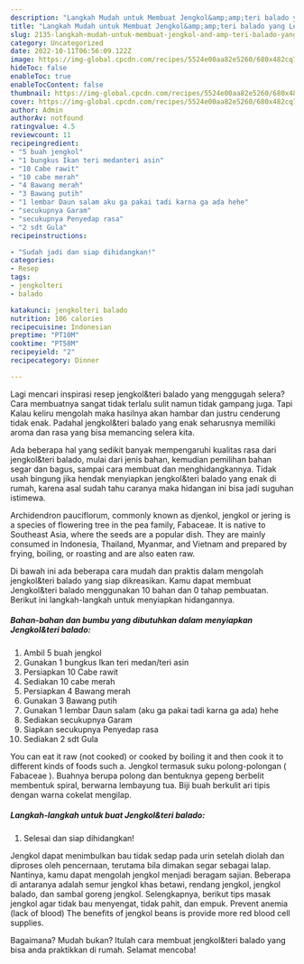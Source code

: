 ```yaml
---
description: "Langkah Mudah untuk Membuat Jengkol&amp;amp;teri balado yang Lezat Sekali, Buat Buka Puasa Lezat Sekali"
title: "Langkah Mudah untuk Membuat Jengkol&amp;amp;teri balado yang Lezat Sekali, Buat Buka Puasa Lezat Sekali"
slug: 2135-langkah-mudah-untuk-membuat-jengkol-and-amp-teri-balado-yang-lezat-sekali-buat-buka-puasa-lezat-sekali
category: Uncategorized
date: 2022-10-11T06:56:09.122Z
image: https://img-global.cpcdn.com/recipes/5524e00aa82e5260/680x482cq70/jengkolteri-balado-foto-resep-utama.jpg
hideToc: false
enableToc: true
enableTocContent: false
thumbnail: https://img-global.cpcdn.com/recipes/5524e00aa82e5260/680x482cq70/jengkolteri-balado-foto-resep-utama.jpg
cover: https://img-global.cpcdn.com/recipes/5524e00aa82e5260/680x482cq70/jengkolteri-balado-foto-resep-utama.jpg
author: Admin
authorAv: notfound
ratingvalue: 4.5
reviewcount: 11
recipeingredient:
- "5 buah jengkol"
- "1 bungkus Ikan teri medanteri asin"
- "10 Cabe rawit"
- "10 cabe merah"
- "4 Bawang merah"
- "3 Bawang putih"
- "1 lembar Daun salam aku ga pakai tadi karna ga ada hehe"
- "secukupnya Garam"
- "secukupnya Penyedap rasa"
- "2 sdt Gula"
recipeinstructions:

- "Sudah jadi dan siap dihidangkan!"
categories:
- Resep
tags:
- jengkolteri
- balado

katakunci: jengkolteri balado 
nutrition: 106 calories
recipecuisine: Indonesian
preptime: "PT10M"
cooktime: "PT58M"
recipeyield: "2"
recipecategory: Dinner

---
```



Lagi mencari inspirasi resep jengkol&amp;teri balado yang menggugah selera? Cara membuatnya sangat tidak terlalu sulit namun tidak gampang juga. Tapi Kalau keliru mengolah maka hasilnya akan hambar dan justru cenderung tidak enak. Padahal jengkol&amp;teri balado yang enak seharusnya memiliki aroma dan rasa yang bisa memancing selera kita.


Ada beberapa hal yang sedikit banyak mempengaruhi kualitas rasa dari jengkol&amp;teri balado, mulai dari jenis bahan, kemudian pemilihan bahan segar dan bagus, sampai cara membuat dan menghidangkannya. Tidak usah bingung jika hendak menyiapkan jengkol&amp;teri balado yang enak di rumah, karena asal sudah tahu caranya maka hidangan ini bisa jadi suguhan istimewa.

Archidendron pauciflorum, commonly known as djenkol, jengkol or jering is a species of flowering tree in the pea family, Fabaceae. It is native to Southeast Asia, where the seeds are a popular dish. They are mainly consumed in Indonesia, Thailand, Myanmar, and Vietnam and prepared by frying, boiling, or roasting and are also eaten raw.


Di bawah ini ada beberapa cara mudah dan praktis dalam mengolah jengkol&amp;teri balado yang siap dikreasikan. Kamu dapat membuat Jengkol&amp;teri balado menggunakan 10 bahan dan 0 tahap pembuatan. Berikut ini langkah-langkah untuk menyiapkan hidangannya.

<!--inarticleads1-->

##### Bahan-bahan dan bumbu yang dibutuhkan dalam menyiapkan Jengkol&amp;teri balado:

1. Ambil 5 buah jengkol
1. Gunakan 1 bungkus Ikan teri medan/teri asin
1. Persiapkan 10 Cabe rawit
1. Sediakan 10 cabe merah
1. Persiapkan 4 Bawang merah
1. Gunakan 3 Bawang putih
1. Gunakan 1 lembar Daun salam (aku ga pakai tadi karna ga ada) hehe
1. Sediakan secukupnya Garam
1. Siapkan secukupnya Penyedap rasa
1. Sediakan 2 sdt Gula


You can eat it raw (not cooked) or cooked by boiling it and then cook it to different kinds of foods such a. Jengkol termasuk suku polong-polongan ( Fabaceae ). Buahnya berupa polong dan bentuknya gepeng berbelit membentuk spiral, berwarna lembayung tua. Biji buah berkulit ari tipis dengan warna cokelat mengilap. 

<!--inarticleads2-->

##### Langkah-langkah untuk buat Jengkol&amp;teri balado:


1. Selesai dan siap dihidangkan!

Jengkol dapat menimbulkan bau tidak sedap pada urin setelah diolah dan diproses oleh pencernaan, terutama bila dimakan segar sebagai lalap. Nantinya, kamu dapat mengolah jengkol menjadi beragam sajian. Beberapa di antaranya adalah semur jengkol khas betawi, rendang jengkol, jengkol balado, dan sambal goreng jengkol. Selengkapnya, berikut tips masak jengkol agar tidak bau menyengat, tidak pahit, dan empuk. Prevent anemia (lack of blood) The benefits of jengkol beans is provide more red blood cell supplies. 

Bagaimana? Mudah bukan? Itulah cara membuat jengkol&amp;teri balado yang bisa anda praktikkan di rumah. Selamat mencoba!
